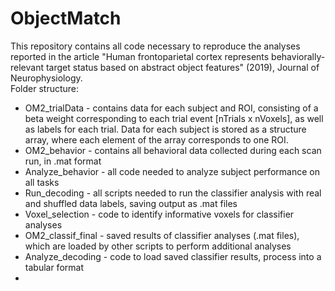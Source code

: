 # ObjectMatch

This repository contains all code necessary to reproduce the analyses reported in the article "Human frontoparietal cortex represents behaviorally-relevant target status based on abstract object features" (2019), Journal of Neurophysiology.\
Folder structure:
+ OM2_trialData - contains data for each subject and ROI, consisting of a beta weight corresponding to each trial event [nTrials x nVoxels], as well as labels for each trial. Data for each subject is stored as a structure array, where each element of the array corresponds to one ROI. 
+ OM2_behavior - contains all behavioral data collected during each scan run, in .mat format
+ Analyze_behavior - all code needed to analyze subject performance on all tasks
+ Run_decoding - all scripts needed to run the classifier analysis with real and shuffled data labels, saving output as .mat files
+ Voxel_selection - code to identify informative voxels for classifier analyses
+ OM2_classif_final - saved results of classifier analyses (.mat files), which are loaded by other scripts to perform additional analyses
+ Analyze_decoding - code to load saved classifier results, process into a tabular format
+ 
